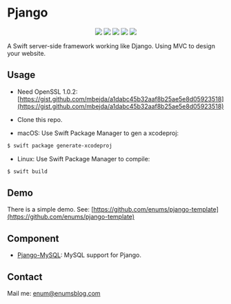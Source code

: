 # Pjango


<p align="center">
	<img src="https://img.shields.io/badge/Build-Passing-brightgreen.svg?style=flat">
	<img src="https://img.shields.io/badge/Swift-3.2-orange.svg?style=flat">
	<img src="https://img.shields.io/badge/Perfect-2.x-orange.svg?style=flat">
   <img src="https://img.shields.io/badge/Platforms-OS%20X%20%7C%20Linux%20-lightgray.svg?style=flat">
   <img src="https://img.shields.io/badge/License-Apache-lightgrey.svg?style=flat">
</p>

A Swift server-side framework working like Django. Using MVC to design your website.


## Usage

- Need OpenSSL 1.0.2: [https://gist.github.com/mbejda/a1dabc45b32aaf8b25ae5e8d05923518](https://gist.github.com/mbejda/a1dabc45b32aaf8b25ae5e8d05923518)

- Clone this repo.
- macOS: Use Swift Package Manager to gen a xcodeproj:

```bash
$ swift package generate-xcodeproj
```

- Linux: Use Swift Package Manager to compile:

```bash
$ swift build
```

## Demo

There is a simple demo. See: [https://github.com/enums/pjango-template](https://github.com/enums/pjango-template)

## Component

- [Pjango-MySQL](https://github.com/enums/pjango-mysql): MySQL support for Pjango.


## Contact

Mail me: [enum@enumsblog.com](mailto:enum@enumsblog.com)

